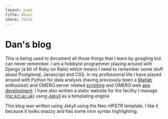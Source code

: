```yaml
---
layout: page
title: About
share: false
---
```


# Dan's blog

This is being used to document all those things that I learn by googling but can never remember. I am a hobbyist programmer playing around with Django (a bit of Ruby on Rails) which means I need to remember some stuff about Postgresql, Javascript and CSS. In my professional life I have played around with Python for data analysis (having previously been a [Matlab](https://github.com/QBI-Microscopy/Matlab-localisation-microscopy-scripts) enthusiast) and OMERO.server related [scripting](https://github.com/drmatthews/omero-user-scripts) and OMERO.web [app development](https://github.com/drmatthews/plot). I have also written a static website for the facility I manage ([nic.kcl.ac.uk](http://nic.kcl.ac.uk)) using [Jekyll](https://jekyllrb.com/) as a templating engine.

This blog was written using Jekyll using the Neo-HPSTR template. I like it because it looks snazzy and has some nice syntax highlighting.